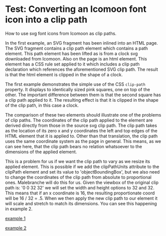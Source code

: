 # Test: Converting an Icomoon font icon into a clip path

How to use svg font icons from Icomoon as clip paths.

In the first example, an SVG fragment has been inlined into an HTML page. The SVG fragment contains a clip path element which contains a path element. This path element has been lifted as is from a clock svg downloaded from Icomoon. Also on the page is an html element. This element has a CSS rule set applied to it which includes a clip path declaration which references the aforementioned SVG clip path. The result is that the html element is clipped in the shape of a clock.

The first example demonstrates the simple use of the CSS `clip-path` property.
It displays to identically sized pink squares, one on top of the other.
The important difference between them is that the second square has a clip path applied to it. The resulting effect is that it is clipped in the shape of the clip path, in this case a clock.

The comparison of these two elements should illustrate one of the problems of clip paths. The coordinates of the clip path applied to the element are derived directly from those in the source svg clip path. The clip path takes as the location of its zero x and y coordinates the left and top edges of the HTML element that it is applied to. Other than that translation, the clip path uses the same coordinate system as the page in general. This means, as we can see here, that the clip path bears no relation whatsoever to the dimensions of the applied element.

This is a problem for us if we want the clip path to vary as we resize its applied element.
This is possible if we add the clipPathUnits attribute to the clipPath element and set its value to 'objectBoundingBox', but we also need to change the coordinates of the clip path from absolute to proportional ones. Malebranche will do this for us. Given the viewbox of the original clip path is: '0 0 32 32' we will set the width and height options to 32 and 32.
This means that if an x coordinate is 16, the resulting proportionate coord will be 16 / 32 = .5.
When we then apply the new clip path to our element it will scale and stretch to match its dimensions.
You can see this happening in example 2.


[example 1](https://richardinho.github.io/malebranche-tests/test2/)

[example 2](https://richardinho.github.io/malebranche-tests/test2/index2.html)
